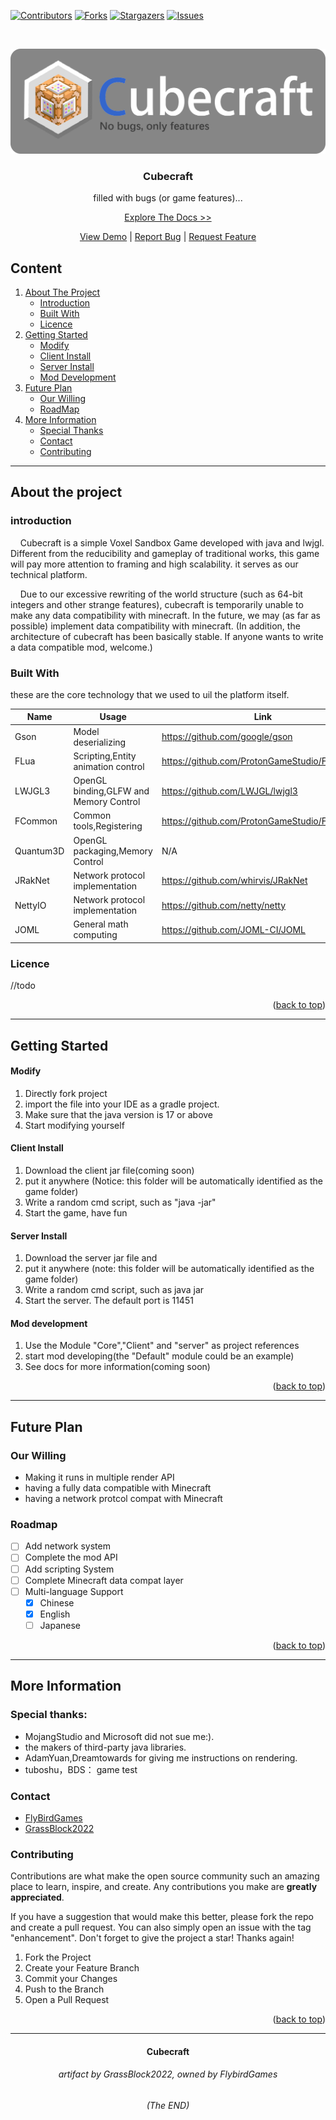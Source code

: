 [![Contributors][contributors-shield]][contributors-url]
[![Forks][forks-shield]][forks-url]
[![Stargazers][stars-shield]][stars-url]
[![Issues][issues-shield]][issues-url]

<!-- fill links here -->
[repo-url]: https://github.com/FlybirdGameStudio/Cubecraft/
[issues-url]: https://github.com/FlybirdGameStudio/Cubecraft/issues
[stars-url]: https://github.com/FlybirdGameStudio/Cubecraft/stargazers
[forks-url]: https://github.com/FlybirdGameStudio/Cubecraft/network/members
[contributors-url]: https://github.com/FlybirdGameStudio/Cubecraft/graphs/contributors

[doc-url]: https://example.org
[logo-url]: logo.png
[demo-url]: https://example.org

[org-website]: https://flybird.ink
[org-github]: https://github.com/FlybirdGameStudio/

[contributors-shield]: https://img.shields.io/github/contributors/FlybirdGameStudio/Cubecraft.svg?style=for-the-badge
[forks-shield]: https://img.shields.io/github/forks/FlybirdGameStudio/Cubecraft.svg?style=for-the-badge
[stars-shield]: https://img.shields.io/github/stars/FlybirdGameStudio/Cubecraft.svg?style=for-the-badge
[issues-shield]: https://img.shields.io/github/issues/FlybirdGameStudio/Cubecraft.svg?style=for-the-badge



<br/>
<div align="center" id="readme-top">

![logo][logo-url]

<h3 align="center">Cubecraft</h3>
<p align="center">filled with bugs (or game features)...

[Explore The Docs >>][doc-url]

[View Demo][demo-url] | [Report Bug][issues-url] | [Request Feature][issues-url]

</div>

## Content

<ol>
    <li>
        <a href="#about-the-project">About The Project</a>
        <ul>
            <li><a href="#introduction">Introduction</a></li>
            <li><a href="#built-with">Built With</a></li>
            <li><a href="#licence">Licence</a></li>
        </ul>
    </li>
    <li>
        <a href="#getting-started">Getting Started</a>
        <ul>
            <li><a href="#modify">Modify</a></li>
            <li><a href="#client-install">Client Install</a></li>
            <li><a href="#server-install">Server Install</a></li>
            <li><a href="#mod-dev">Mod Development</a></li>
        </ul>
    </li>
    <li><a href="#future-plan">Future Plan</a>
        <ul>
            <li><a href="#our-willing">Our Willing</a></li>
            <li><a href="#roadmap">RoadMap</a></li>
        </ul>
    </li>
    <li><a href="#future-plan">More Information</a>
        <ul>
            <li><a href="#special-thanks">Special Thanks</a></li>
            <li><a href="#contact">Contact</a></li>
            <li><a href="#contributing">Contributing</a></li>
        </ul>
    </li>
</ol>

<div id="about-the-project"></div>

<hr>


## About the project

<div id="introduction"></div>

### introduction

&nbsp;&nbsp;&nbsp;
Cubecraft is a simple Voxel Sandbox Game developed with java and lwjgl.
Different from the reducibility and gameplay of traditional works,
this game will pay more attention to framing and high scalability.
it serves as our technical platform.

&nbsp;&nbsp;&nbsp;
Due to our excessive rewriting of the world structure (such as 64-bit integers and other strange features),
cubecraft is temporarily unable to make any data compatibility with minecraft.
In the future, we may (as far as possible) implement data compatibility with minecraft.
(In addition, the architecture of cubecraft has been basically stable.
If anyone wants to write a data compatible mod, welcome.)

<div id="built-with"></div>

### Built With

these are the core technology that we used to uil the platform itself.

| Name        | Usage                                  | Link                                        |
|-------------|----------------------------------------|---------------------------------------------|
| Gson        | Model deserializing                    | https://github.com/google/gson              |
| FLua        | Scripting,Entity animation control     | https://github.com/ProtonGameStudio/FLua    |
| LWJGL3      | OpenGL binding,GLFW and Memory Control | https://github.com/LWJGL/lwjgl3             |
| FCommon     | Common tools,Registering               | https://github.com/ProtonGameStudio/FCommon |
| Quantum3D   | OpenGL packaging,Memory Control        | N/A                                         |
| JRakNet     | Network protocol implementation        | https://github.com/whirvis/JRakNet          |
| NettyIO     | Network protocol implementation        | https://github.com/netty/netty              |
| JOML        | General math computing                 | https://github.com/JOML-CI/JOML             |

<div id="licence"></div>

### Licence

//todo

<p align="right">(<a href="#readme-top">back to top</a>)</p>

<hr/>

<div id="getting-started"></div>

## Getting Started

<div id="modify"></div>

#### Modify

1. Directly fork project
2. import the file into your IDE as a gradle project.
3. Make sure that the java version is 17 or above
4. Start modifying yourself

<div id="client-install"></div>

#### Client Install

1. Download the client jar file(coming soon)
2. put it anywhere (Notice: this folder will be automatically identified as the game
   folder)
3. Write a random cmd script, such as "java -jar"
4. Start the game, have fun

<div id="server-install"></div>

#### Server Install

1. Download the server jar file and
2. put it anywhere (note: this folder will be automatically identified as the game
   folder)
3. Write a random cmd script, such as java jar
4. Start the server. The default port is 11451

<div id="mod-dev"></div>

#### Mod development

1. Use the Module "Core","Client" and "server" as project references
2. start mod developing(the "Default" module could be an example)
3. See docs for more information(coming soon)

<p align="right">(<a href="#readme-top">back to top</a>)</p>

<hr/>

<div id="future plan"></div>

## Future Plan

<div id="our-willing"></div>

### Our Willing

- Making it runs in multiple render API
- having a fully data compatible with Minecraft
- having a network protcol compat with Minecraft

<div id="roadmap"></div>

### Roadmap

- [ ] Add network system
- [ ] Complete the mod API
- [ ] Add scripting System
- [ ] Complete Minecraft data compat layer
- [ ] Multi-language Support
    - [x] Chinese
    - [x] English
    - [ ] Japanese

<p align="right">(<a href="#readme-top">back to top</a>)</p>

<hr/>

<div id="more-info"></div>


## More Information

<div id="special-thanks"></div>

### Special thanks:
- MojangStudio and Microsoft did not sue me:).
- the makers of third-party java libraries.
- AdamYuan,Dreamtowards for giving me instructions on rendering.
- tuboshu，BDS： game test

<div id="contact"></div>

### Contact
- [FlyBirdGames](https://github.com/FlybirdGameStudio)
- [GrassBlock2022](https://github.com/Grass-Block)

<div id="contributing"></div>

### Contributing

Contributions are what make the open source community such an amazing place to learn, inspire, and create. Any
contributions you make are **greatly appreciated**.

If you have a suggestion that would make this better, please fork the repo and create a pull request. You can also
simply open an issue with the tag "enhancement".
Don't forget to give the project a star! Thanks again!

1. Fork the Project
2. Create your Feature Branch
3. Commit your Changes
4. Push to the Branch
5. Open a Pull Request

<p align="right">(<a href="#readme-top">back to top</a>)</p>

<hr>

<h4 align="center">Cubecraft</h4>
<h6 align="center">artifact by GrassBlock2022, owned by FlybirdGames</h6>

<h6 align="center">(The END)</h6>